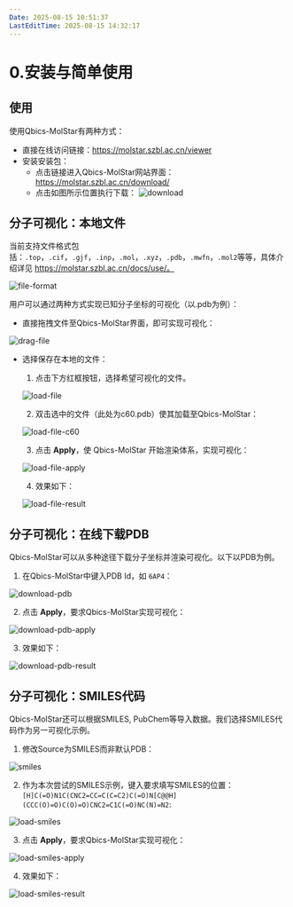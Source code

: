 ```yaml
---
Date: 2025-08-15 10:51:37
LastEditTime: 2025-08-15 14:32:17
---
```


# 0.安装与简单使用

## 使用

使用Qbics-MolStar有两种方式：

- 直接在线访问链接：https://molstar.szbl.ac.cn/viewer
- 安装安装包：
  - 点击链接进入Qbics-MolStar网站界面：https://molstar.szbl.ac.cn/download/
  - 点击如图所示位置执行下载：
  ![download](./assets/download.webp)

## 分子可视化：本地文件

当前支持文件格式包括：`.top`，`.cif`，`.gjf`，`.inp`，`.mol`，`.xyz`，`.pdb`，`.mwfn`，`.mol2`等等，具体介绍详见 https://molstar.szbl.ac.cn/docs/use/。

![file-format](./assets/file-format.webp)

用户可以通过两种方式实现已知分子坐标的可视化（以.pdb为例）：

- 直接拖拽文件至Qbics-MolStar界面，即可实现可视化：

![drag-file](./assets/drag-file.webp)

- 选择保存在本地的文件：

  1. 点击下方红框按钮，选择希望可视化的文件。
  
  ![load-file](./assets/load-file.webp)

  2. 双击选中的文件（此处为c60.pdb）使其加载至Qbics-MolStar：
  
  ![load-file-c60](./assets/load-file-c60.webp)

  3. 点击 **Apply**，使 Qbics-MolStar 开始渲染体系，实现可视化：
  
  ![load-file-apply](./assets/load-file-apply.webp)

  4. 效果如下：
  
  ![load-file-result](./assets/load-file-result.webp)

## 分子可视化：在线下载PDB

Qbics-MolStar可以从多种途径下载分子坐标并渲染可视化。以下以PDB为例。

1. 在Qbics-MolStar中键入PDB Id，如 `6AP4`：

![download-pdb](./assets/download-pdb.webp)

2. 点击 **Apply**，要求Qbics-MolStar实现可视化：

![download-pdb-apply](./assets/download-pdb-apply.webp)

3. 效果如下：

![download-pdb-result](./assets/download-pdb-result.webp)


## 分子可视化：SMILES代码

Qbics-MolStar还可以根据SMILES, PubChem等导入数据。我们选择SMILES代码作为另一可视化示例。

1. 修改Source为SMILES而非默认PDB：

![smiles](./assets/smiles.webp)

2. 作为本次尝试的SMILES示例，键入要求填写SMILES的位置： `[H]C(=O)N1C(CNC2=CC=C(C=C2)C(=O)N[C@@H](CCC(O)=O)C(O)=O)CNC2=C1C(=O)NC(N)=N2`:

![load-smiles](./assets/load-smiles.webp)

3. 点击 **Apply**，要求Qbics-MolStar实现可视化：

![load-smiles-apply](./assets/load-smiles-apply.webp)

4. 效果如下：

![load-smiles-result](./assets/load-smiles-result.webp)

